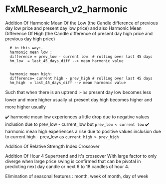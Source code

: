 # FxMLResearch_v2_harmonic


Addition Of Harmonic Mean Of the Low (the Candle difference of previous day low price and present day low price) and also Harmonic Mean Difference Of High (the Candle difference of present day high price and previous day high price)

      # in this way:- 
      harmonic mean low : 
      difference = prev_low - current low  # rolling over last 45 days 
      hm_low  = last_45_days_diff --> mean harmonic value 
      
      
      harmonic mean high:
      difference= current high - prev_high # rolling over last 45 days
      hm_high  = last_45_days_diff --> mean harmonic value 
      


Such that when there is an uptrend :-
📊 present day low becomes less lower and more higher usually
📊 present day high becomes higher and more higher usually

✔️ harmonic mean low experiences a little drop due to negative values inclusion due to prev_low - current_low but `prev_low < current low`
✔️ harmonic mean high experiences a rise due to positive values inclusion due to current high - prev_low as `current high > prev_high `


Addition Of Relative Strength Index Crossover

Addition Of Hour 4 Supertrend and it's crossover With large factor to only diverge when large price swing is confirmed that can be pivotal in predicting next day candle or next 6 to 18 candles of hour 4.  


Elimination of seasonal features : month, week of month, day of week

